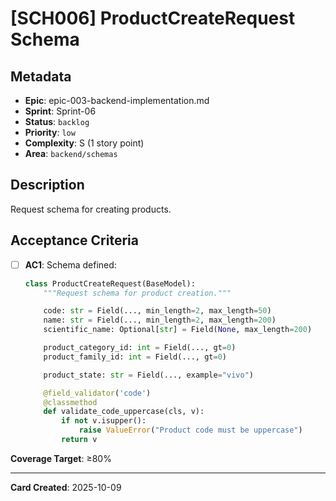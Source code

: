 # [SCH006] ProductCreateRequest Schema

## Metadata

- **Epic**: epic-003-backend-implementation.md
- **Sprint**: Sprint-06
- **Status**: `backlog`
- **Priority**: `low`
- **Complexity**: S (1 story point)
- **Area**: `backend/schemas`

## Description

Request schema for creating products.

## Acceptance Criteria

- [ ] **AC1**: Schema defined:
  ```python
  class ProductCreateRequest(BaseModel):
      """Request schema for product creation."""

      code: str = Field(..., min_length=2, max_length=50)
      name: str = Field(..., min_length=2, max_length=200)
      scientific_name: Optional[str] = Field(None, max_length=200)

      product_category_id: int = Field(..., gt=0)
      product_family_id: int = Field(..., gt=0)

      product_state: str = Field(..., example="vivo")

      @field_validator('code')
      @classmethod
      def validate_code_uppercase(cls, v):
          if not v.isupper():
              raise ValueError("Product code must be uppercase")
          return v
  ```

**Coverage Target**: ≥80%

---

**Card Created**: 2025-10-09
